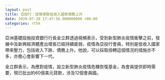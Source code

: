 ```yaml
---
layout: post
title: 亞投行：疫情導致低收入國家債務上升
date: 2020-07-28 17:47:56.000000000 +08:00
categories: rthk
---
```


亞洲基礎設施投資銀行行長金立群透過視頻表示，受到新型肺炎疫情衝擊之前，發展中及新興經濟體產出增長已經持續疲弱，疫情為亞投行會員，特別是低收入國家帶來壓力，包括收入下跌、債務上升。他說，可以採取扭轉這個情況的措施亦不多，亦擔心會影響下一代。

金立群表示，為應對疫情，設立新型肺炎疫情危機恢復基金，為會員提供即時需要，現已批出約60億美元貸款，涉及12個會員國。
